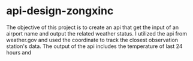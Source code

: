 # api-design-zongxinc
The objective of this project is to create an api that get the input of an airport name and output the related weather status.
I utilized the api from weather.gov and used the coordinate to track the closest observation station's data.
The output of the api includes the temperature of last 24 hours and 
